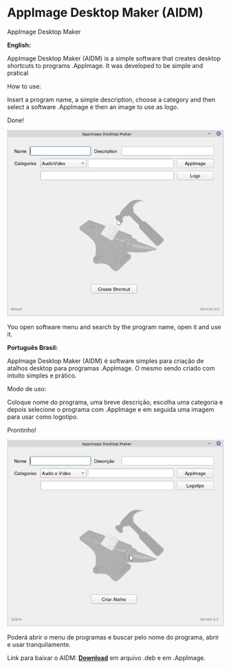 # AppImage Desktop Maker (AIDM)
AppImage Desktop Maker

**English:**

AppImage Desktop Maker (AIDM) is a simple software that creates desktop shortcuts to programs .AppImage.
It was developed to be simple and pratical

How to use:

Insert a program name, a simple description, choose a category and then select a software .AppImage e then an image to use as logo.

Done!

![](https://raw.githubusercontent.com/Alexsussa/AIDM/master/screenshot_aidm_en.png)

You open software menu and search by the program name, open it and use it.

**Português Brasil:**

AppImage Desktop Maker (AIDM) é software simples para criação de atalhos desktop para programas .AppImage.
O mesmo sendo criado com intuito simples e prático.

Modo de uso:

Coloque nome do programa, uma breve descrição, escolha uma categoria e depois selecione o programa com .AppImage e em seguida uma imagem para usar como logotipo.

Prontinho!

![](https://raw.githubusercontent.com/Alexsussa/AIDM/master/screenshot_aidm_pt_br.png)

Poderá abrir o menu de programas e buscar pelo nome do programa, abrir e usar tranquilamente.

Link para baixar o AIDM: [**Download**](https://github.com/Alexsussa/AIDM/releases) em arquivo .deb e em .AppImage.
